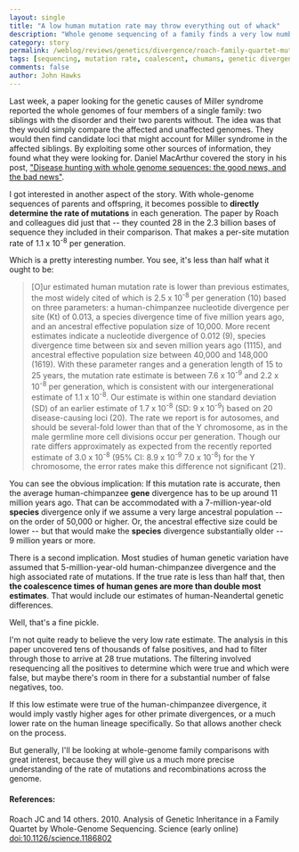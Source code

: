 ```yaml
---
layout: single 
title: "A low human mutation rate may throw everything out of whack" 
description: "Whole genome sequencing of a family finds a very low number of mutations, suggesting evolution doesn&#39;t have the timescale we thought." 
category: story
permalink: /weblog/reviews/genetics/divergence/roach-family-quartet-mutation-rate-2010.html
tags: [sequencing, mutation rate, coalescent, chumans, genetic divergence, mutation, 1000 Genomes Project, genomics] 
comments: false 
author: John Hawks 
---
```


Last week, a paper looking for the genetic causes of Miller syndrome reported the whole genomes of four members of a single family: two siblings with the disorder and their two parents without. The idea was that they would simply compare the affected and unaffected genomes. They would then find candidate loci that might account for Miller syndrome in the affected siblings. By exploiting some other sources of information, they found what they were looking for. Daniel MacArthur covered the story in his post, <a href="http://scienceblogs.com/geneticfuture/2010/03/whole_genome_sequences_dont_al.php#more">"Disease hunting with whole genome sequences: the good news, and the bad news"</a>. 

I got interested in another aspect of the story. With whole-genome sequences of parents and offspring, it becomes possible to <b>directly determine the rate of mutations</b> in each generation. The paper by Roach and colleagues did just that -- they counted 28 in the 2.3 billion bases of sequence they included in their comparison. That makes a per-site mutation rate of 1.1 x 10<sup>-8</sup> per generation. 

Which is a pretty interesting number. You see, it's less than half what it ought to be: 

<blockquote>[O]ur estimated human mutation rate is lower than previous estimates, the most widely cited of which is 2.5 x 10<sup>-8</sup> per generation (10) based on three parameters: a human-chimpanzee nucleotide divergence per site (Kt) of 0.013, a species divergence time of five million years ago, and an ancestral effective population size of 10,000. More recent estimates indicate a nucleotide divergence of 0.012 (9), species divergence time between six and seven million years ago (1115), and ancestral effective population size between 40,000 and 148,000 (1619). With these parameter ranges and a generation length of 15 to 25 years, the mutation rate estimate is between 7.6 x 10<sup>-9</sup> and 2.2 x 10<sup>-8</sup> per generation, which is consistent with our intergenerational estimate of 1.1 x 10<sup>-8</sup>. Our estimate is within one standard deviation (SD) of an earlier estimate of 1.7 x 10<sup>-8</sup> (SD: 9 x 10<sup>-9</sup>) based on 20 disease-causing loci (20). The rate we report is for autosomes, and should be several-fold lower than that of the Y chromosome, as in the male germline more cell divisions occur per generation. Though our rate differs approximately as expected from the recently reported estimate of 3.0 x 10<sup>-8</sup> (95% CI: 8.9 x 10<sup>-9</sup>  7.0 x 10<sup>-8</sup>) for the Y chromosome, the error rates make this difference not significant (21). </blockquote>

You can see the obvious implication: If this mutation rate is accurate, then the average human-chimpanzee <b>gene</b> divergence has to be up around 11 million years ago. That can be accommodated with a 7-million-year-old <b>species</b> divergence only if we assume a very large ancestral population -- on the order of 50,000 or higher. Or, the ancestral effective size could be lower -- but that would make the <b>species</b> divergence substantially older -- 9 million years or more. 

There is a second implication. Most studies of human genetic variation have assumed that 5-million-year-old human-chimpanzee divergence and the high associated rate of mutations. If the true rate is less than half that, then <b>the coalescence times of human genes are more than double most estimates</b>. That would include our estimates of human-Neandertal genetic differences. 

Well, that's a fine pickle. 

I'm not quite ready to believe the very low rate estimate. The analysis in this paper uncovered tens of thousands of false positives, and had to filter through those to arrive at 28 true mutations. The filtering involved resequencing all the positives to determine which were true and which were false, but maybe there's room in there for a substantial number of false negatives, too. 

If this low estimate were true of the human-chimpanzee divergence, it would imply vastly higher ages for other primate divergences, or a much lower rate on the human lineage specifically. So that allows another check on the process. 

But generally, I'll be looking at whole-genome family comparisons with great interest, because they will give us a much more precise understanding of the rate of mutations and recombinations across the genome. 




<h4>References:</h4>

<p class="cite">Roach JC and 14 others. 2010. Analysis of Genetic Inheritance in a Family Quartet by Whole-Genome Sequencing. Science (early online) <a href="http://dx.doi.org/10.1126/science.1186802">doi:10.1126/science.1186802</a></p>



